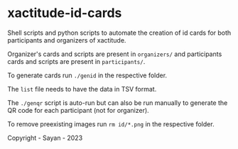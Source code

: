 # xactitude-id-cards
Shell scripts and python scripts to automate the creation of id cards for both participants and organizers of xactitude.

Organizer's cards and scripts are present in `organizers/` and participants cards and scripts are present in `participants/`.

To generate cards run `./genid` in the respective folder.

The `list` file needs to have the data in TSV format.

The `./genqr` script is auto-run but can also be run manually to generate the QR code for each participant (not for organizer).

To remove preexisting images run `rm id/*.png` in the respective folder.

Copyright - Sayan - 2023
